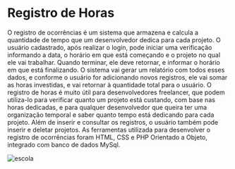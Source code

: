 # Registro de Horas

<p style="text-align: justify;">

O registro de ocorrências é um sistema que armazena e calcula a quantidade de tempo que um desenvolvedor dedica para cada projeto. O usuário cadastrado, após realizar o login, pode iniciar uma verificação informando a data, o horário em que está começando e o projeto no qual ele vai trabalhar. Quando terminar, ele deve retornar, e informar o horário em que está finalizando. O sistema vai gerar um relatório com todos esses dados, e conforme o usuário for adicionando novos registros, ele vai somar as horas investidas, e vai retornar à quantidade total para o usuário. O registro de horas é muito útil para desenvolvedores freelancer, que podem utiliza-lo para verificar quanto um projeto está custando, com base nas horas dedicadas, e para qualquer desenvolvedor que queira ter uma organização temporal e saber quanto tempo está dedicando para cada projeto. Além de inserir e consultar os registros, o usuário também pode inserir e deletar projetos.
As ferramentas utilizada para desenvolver o registro de ocorrências foram HTML, CSS e PHP Orientado a Objeto, integrado com banco de dados MySql.

</p>

![escola](https://user-images.githubusercontent.com/98974444/187053954-e0ad2a36-67ee-4225-af44-a11dc701ab91.gif)

